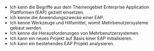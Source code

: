 - Ich kann die Begriffe aus dem Themengebiet Enterprise Application Plattformen (EAP) gezielt einsetzen.  
- Ich kenne die Anwendungszwecke einer EAP.
- Ich kenne Werkzeuge und Hilfsmittel, womit Mehrbenutzersysteme gebaut werden.
- Ich kenne die Herausforderungen von Mehrbenutzersystemen.
- Ich kann ein neues Projekt auf Basis einer EAP initialisieren.
- Ich kann ein bestehendes EAP Projekt analysieren.